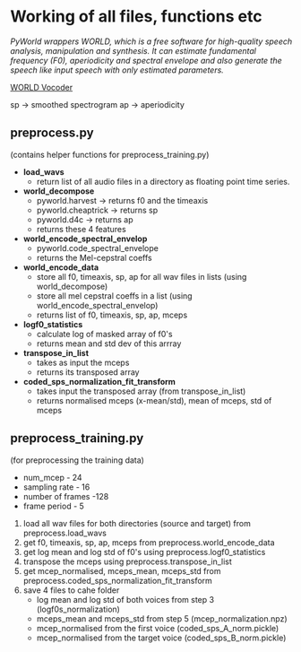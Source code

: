# Working of all files, functions etc
*PyWorld wrappers WORLD, which is a free software for high-quality speech analysis, manipulation and synthesis. It can estimate fundamental frequency (F0), aperiodicity and spectral envelope and also generate the speech like input speech with only estimated parameters.*

[WORLD Vocoder](https://github.com/mmorise/World)

sp -> smoothed spectrogram
ap -> aperiodicity

## preprocess.py
(contains helper functions for preprocess_training.py)

- **load_wavs**
    - return list of all audio files in a directory as floating point time series.
- **world_decompose**
    - pyworld.harvest    -> returns f0 and the timeaxis
    - pyworld.cheaptrick -> returns sp
    - pyworld.d4c        -> returns ap
    - returns these 4 features
- **world_encode_spectral_envelop**
    - pyworld.code_spectral_envelope
    - returns the Mel-cepstral coeffs
- **world_encode_data**
    - store all f0, timeaxis, sp, ap for all wav files in lists (using world_decompose)
    - store all mel cepstral coeffs in a list (using world_encode_spectral_envelop)
    - returns list of f0, timeaxis, sp, ap, mceps
- **logf0_statistics**
    - calculate log of masked array of f0's
    - returns mean and std dev of this arrray
- **transpose_in_list**
    - takes as input the mceps
    - returns its transposed array 
- **coded_sps_normalization_fit_transform**
    - takes input the transposed array (from transpose_in_list)
    - returns normalised mceps (x-mean/std), mean of mceps, std of mceps

## preprocess_training.py
(for preprocessing the training data)
- num_mcep - 24
- sampling rate - 16
- number of frames -128
- frame period - 5

1. load all wav files for both directories (source and target) from preprocess.load_wavs
2. get f0, timeaxis, sp, ap, mceps from preprocess.world_encode_data
3. get log mean and log std of f0's using preprocess.logf0_statistics
4. transpose the mceps using preprocess.transpose_in_list
5. get mcep_normalised, mceps_mean, mceps_std from preprocess.coded_sps_normalization_fit_transform
6. save 4 files to cahe folder
    - log mean and log std of both voices from step 3 (logf0s_normalization)
    - mceps_mean and mceps_std from step 5 (mcep_normalization.npz)
    - mcep_normalised from the first voice (coded_sps_A_norm.pickle)
    - mcep_normalised from the target voice (coded_sps_B_norm.pickle)


